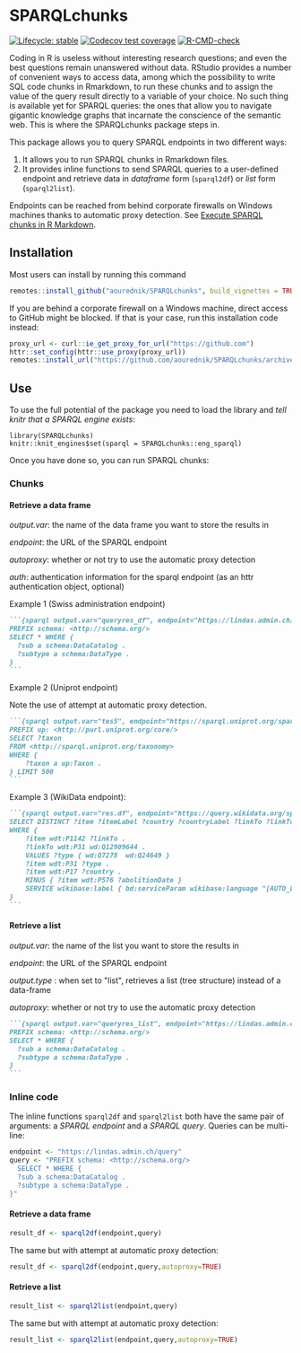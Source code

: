 
# SPARQLchunks

<!-- badges: start -->
[![Lifecycle: stable](https://img.shields.io/badge/lifecycle-stable-brightgreen.svg)](https://lifecycle.r-lib.org/articles/stages.html#stable)
[![Codecov test coverage](https://codecov.io/gh/aourednik/SPARQLchunks/graph/badge.svg)](https://app.codecov.io/gh/aourednik/SPARQLchunks)
[![R-CMD-check](https://github.com/aourednik/SPARQLchunks/actions/workflows/R-CMD-check.yaml/badge.svg)](https://github.com/aourednik/SPARQLchunks/actions/workflows/R-CMD-check.yaml)
<!-- badges: end -->

Coding in R is useless without interesting research questions; and even the best questions remain unanswered without data. RStudio provides a number of convenient ways to access data, among which the possibility to write SQL code chunks in Rmarkdown, to run these chunks and to assign the value of the query result directly to a variable of your choice. No such thing is available yet for SPARQL queries: the ones that allow you to navigate gigantic knowledge graphs that incarnate the conscience of the semantic web. This is where the SPARQLchunks package steps in. 

This package allows you to query SPARQL endpoints in two different ways: 

1. It allows you to run SPARQL chunks in Rmarkdown files. 
2. It provides inline functions to send SPARQL queries to a user-defined endpoint and retrieve data in _dataframe_ form (`sparql2df`) or _list_ form (`sparql2list`). 

Endpoints can be reached from behind corporate firewalls on Windows machines thanks to automatic proxy detection. See [Execute SPARQL chunks in R Markdown](https://ourednik.info/maps/2021/12/14/execute-sparql-chunks-in-r-markdown/).

## Installation

Most users can install by running this command 

```r
remotes::install_github("aourednik/SPARQLchunks", build_vignettes = TRUE)
```

If you are behind a corporate firewall on a Windows machine, direct access to GitHub might be blocked. If that is your case, run this installation code instead:

```r
proxy_url <- curl::ie_get_proxy_for_url("https://github.com")
httr::set_config(httr::use_proxy(proxy_url))
remotes::install_url("https://github.com/aourednik/SPARQLchunks/archive/refs/heads/main.zip", build_vignettes = TRUE)
```

## Use

To use the full potential of the package you need to load the library and _tell knitr that a SPARQL engine exists_: 

```{r setup, include=FALSE}
library(SPARQLchunks)
knitr::knit_engines$set(sparql = SPARQLchunks::eng_sparql)
```

Once you have done so, you can run SPARQL chunks:

### Chunks

#### Retrieve a data frame

_output.var_: the name of the data frame you want to store the results in

_endpoint_: the URL of the SPARQL endpoint

_autoproxy_: whether or not try to use the automatic proxy detection

_auth_: authentication information for the sparql endpoint (as an httr authentication object, optional)

Example 1 (Swiss administration endpoint)

````markdown
```{sparql output.var="queryres_df", endpoint="https://lindas.admin.ch/query"}
PREFIX schema: <http://schema.org/>
SELECT * WHERE {
  ?sub a schema:DataCatalog .
  ?subtype a schema:DataType .
}
```
````

Example 2 (Uniprot endpoint)

Note the use of attempt at automatic proxy detection. 

````markdown
```{sparql output.var="tes5", endpoint="https://sparql.uniprot.org/sparql", autoproxy=TRUE}
PREFIX up: <http://purl.uniprot.org/core/>
SELECT ?taxon
FROM <http://sparql.uniprot.org/taxonomy>
WHERE {
	?taxon a up:Taxon .
} LIMIT 500
```
````

Example 3 (WikiData endpoint):

````markdown
```{sparql output.var="res.df", endpoint="https://query.wikidata.org/sparql"}
SELECT DISTINCT ?item ?itemLabel ?country ?countryLabel ?linkTo ?linkToLabel
WHERE {
    ?item wdt:P1142 ?linkTo .
    ?linkTo wdt:P31 wd:Q12909644 .
    VALUES ?type { wd:Q7278  wd:Q24649 }
    ?item wdt:P31 ?type .
    ?item wdt:P17 ?country .
    MINUS { ?item wdt:P576 ?abolitionDate }
    SERVICE wikibase:label { bd:serviceParam wikibase:language "[AUTO_LANGUAGE],en" . }
}
```
````


####  Retrieve a list

_output.var_: the name of the list you want to store the results in

_endpoint_: the URL of the SPARQL endpoint

_output.type_ : when set to "list", retrieves a list (tree structure) instead of a data-frame 

_autoproxy_: whether or not try to use the automatic proxy detection

````markdown
```{sparql output.var="queryres_list", endpoint="https://lindas.admin.ch/query", output.type="list"}
PREFIX schema: <http://schema.org/>
SELECT * WHERE {
  ?sub a schema:DataCatalog .
  ?subtype a schema:DataType .
}
```
````

### Inline code

The inline functions `sparql2df` and `sparql2list` both have the same pair of arguments: a _SPARQL endpoint_ and a _SPARQL query_. Queries can be multi-line:

```r
endpoint <- "https://lindas.admin.ch/query"
query <- "PREFIX schema: <http://schema.org/>
  SELECT * WHERE {
  ?sub a schema:DataCatalog .
  ?subtype a schema:DataType .
}"
```

#### Retrieve a data frame

```r
result_df <- sparql2df(endpoint,query)
```

The same but with attempt at automatic proxy detection:

```r
result_df <- sparql2df(endpoint,query,autoproxy=TRUE)
```

#### Retrieve a list

```r
result_list <- sparql2list(endpoint,query)
```

The same but with attempt at automatic proxy detection:

```r
result_list <- sparql2list(endpoint,query,autoproxy=TRUE)
```
